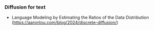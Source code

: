 
### Diffusion for text 
- Language Modeling by Estimating the Ratios of the Data Distribution (https://aaronlou.com/blog/2024/discrete-diffusion/)